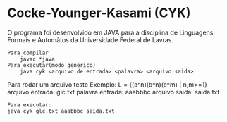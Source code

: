 # Cocke-Younger-Kasami (CYK)
O programa foi desenvolvido em JAVA para a disciplina de Linguagens Formais e Automâtos da Universidade Federal de Lavras.

	Para compilar							  
		javac *java						  
	Para executar(modo genérico)					  
		java cyk <arquivo de entrada> <palavra> <arquivo saida>   


Para rodar um arquivo teste
	Exemplo: L = {(a^n)(b^n)(c^m) | n,m>=1}
	arquivo entrada: glc.txt
	palavra entrada: aaabbbc
	arquivo saida:   saida.txt

	Para executar:
	java cyk glc.txt aaabbbc saida.txt


